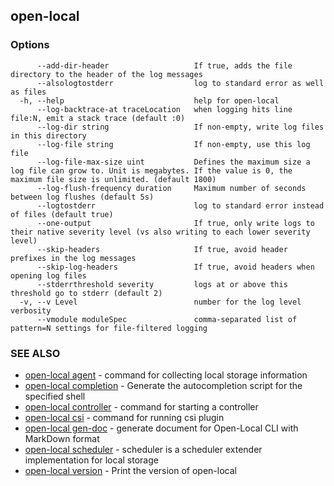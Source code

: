 ## open-local



### Options

```
      --add-dir-header                   If true, adds the file directory to the header of the log messages
      --alsologtostderr                  log to standard error as well as files
  -h, --help                             help for open-local
      --log-backtrace-at traceLocation   when logging hits line file:N, emit a stack trace (default :0)
      --log-dir string                   If non-empty, write log files in this directory
      --log-file string                  If non-empty, use this log file
      --log-file-max-size uint           Defines the maximum size a log file can grow to. Unit is megabytes. If the value is 0, the maximum file size is unlimited. (default 1800)
      --log-flush-frequency duration     Maximum number of seconds between log flushes (default 5s)
      --logtostderr                      log to standard error instead of files (default true)
      --one-output                       If true, only write logs to their native severity level (vs also writing to each lower severity level)
      --skip-headers                     If true, avoid header prefixes in the log messages
      --skip-log-headers                 If true, avoid headers when opening log files
      --stderrthreshold severity         logs at or above this threshold go to stderr (default 2)
  -v, --v Level                          number for the log level verbosity
      --vmodule moduleSpec               comma-separated list of pattern=N settings for file-filtered logging
```

### SEE ALSO

* [open-local agent](open-local_agent.md)	 - command for collecting local storage information
* [open-local completion](open-local_completion.md)	 - Generate the autocompletion script for the specified shell
* [open-local controller](open-local_controller.md)	 - command for starting a controller
* [open-local csi](open-local_csi.md)	 - command for running csi plugin
* [open-local gen-doc](open-local_gen-doc.md)	 - generate document for Open-Local CLI with MarkDown format
* [open-local scheduler](open-local_scheduler.md)	 - scheduler is a scheduler extender implementation for local storage
* [open-local version](open-local_version.md)	 - Print the version of open-local

